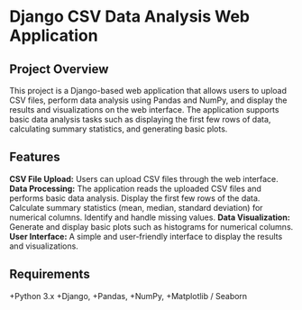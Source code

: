 # Django CSV Data Analysis Web Application

## Project Overview

This project is a Django-based web application that allows users to upload CSV files, perform data analysis using Pandas and NumPy, and display the results and visualizations on the web interface. The application supports basic data analysis tasks such as displaying the first few rows of data, calculating summary statistics, and generating basic plots.

## Features

**CSV File Upload:** Users can upload CSV files through the web interface.
**Data Processing:** The application reads the uploaded CSV files and performs basic data analysis. Display the first few rows of the data. Calculate summary statistics (mean, median, standard deviation) for numerical columns. Identify and handle missing values.
**Data Visualization:** Generate and display basic plots such as histograms for numerical columns.
**User Interface:** A simple and user-friendly interface to display the results and visualizations.

## Requirements

+Python 3.x
+Django, 
+Pandas, 
+NumPy, 
+Matplotlib / Seaborn
